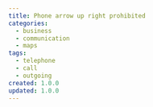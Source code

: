 ```yaml
---
title: Phone arrow up right prohibited
categories:
  - business
  - communication
  - maps
tags:
  - telephone
  - call
  - outgoing
created: 1.0.0
updated: 1.0.0
---
```


